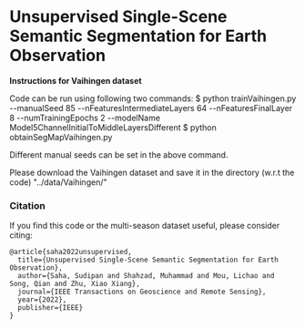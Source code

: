 # Unsupervised Single-Scene Semantic Segmentation for Earth Observation

**Instructions for Vaihingen dataset** 

Code can be run using following two commands:
$ python trainVaihingen.py --manualSeed 85 --nFeaturesIntermediateLayers 64  --nFeaturesFinalLayer 8 --numTrainingEpochs 2 --modelName Model5ChannelInitialToMiddleLayersDifferent
$ python obtainSegMapVaihingen.py

Different manual seeds can be set in the above command.

Please download the Vaihingen dataset and save it in the directory (w.r.t the code) "../data/Vaihingen/"


### Citation
If you find this code or the multi-season dataset useful, please consider citing:
```[bibtex]
@article{saha2022unsupervised,
  title={Unsupervised Single-Scene Semantic Segmentation for Earth Observation},
  author={Saha, Sudipan and Shahzad, Muhammad and Mou, Lichao and Song, Qian and Zhu, Xiao Xiang},
  journal={IEEE Transactions on Geoscience and Remote Sensing},
  year={2022},
  publisher={IEEE}
}
```
